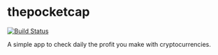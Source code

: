 # thepocketcap

[![Build Status](https://travis-ci.org/sergiubologa/thepocketcap.svg?branch=master)](https://travis-ci.org/sergiubologa/thepocketcap)

A simple app to check daily the profit you make with cryptocurrencies.
